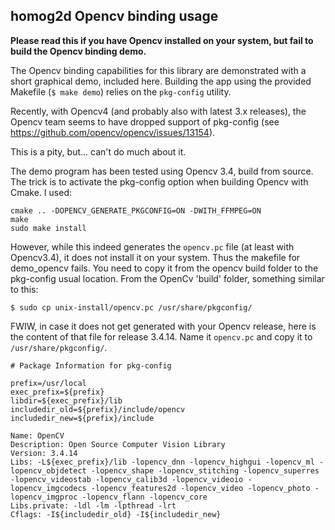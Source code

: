 ## homog2d Opencv binding usage

__Please read this if you have Opencv installed on your system, but fail to build the Opencv binding demo.__


The Opencv binding capabilities for this library are demonstrated with a short graphical demo, included here.
Building the app using the provided Makefile (`$ make demo`) relies on the `pkg-config` utility.

Recently, with Opencv4 (and probably also with latest 3.x releases), the Opencv team seems to have dropped support of pkg-config
(see https://github.com/opencv/opencv/issues/13154).

This is a pity, but... can't do much about it.

The demo program has been tested using Opencv 3.4, build from source.
The trick is to activate the pkg-config option when building Opencv with Cmake.
I used:
```
cmake .. -DOPENCV_GENERATE_PKGCONFIG=ON -DWITH_FFMPEG=ON
make
sudo make install
```
However, while this indeed generates the `opencv.pc` file (at least with Opencv3.4), it does not install it on your system.
Thus the makefile for demo_opencv fails.
You need to copy it from the opencv build folder to the pkg-config usual location.
From the OpenCv 'build' folder, something similar to this:
```
$ sudo cp unix-install/opencv.pc /usr/share/pkgconfig/
```

FWIW, in case it does not get generated with your Opencv release, here is the content of that file for release 3.4.14.
Name it `opencv.pc` and copy it to `/usr/share/pkgconfig/`.

```
# Package Information for pkg-config

prefix=/usr/local
exec_prefix=${prefix}
libdir=${exec_prefix}/lib
includedir_old=${prefix}/include/opencv
includedir_new=${prefix}/include

Name: OpenCV
Description: Open Source Computer Vision Library
Version: 3.4.14
Libs: -L${exec_prefix}/lib -lopencv_dnn -lopencv_highgui -lopencv_ml -lopencv_objdetect -lopencv_shape -lopencv_stitching -lopencv_superres -lopencv_videostab -lopencv_calib3d -lopencv_videoio -lopencv_imgcodecs -lopencv_features2d -lopencv_video -lopencv_photo -lopencv_imgproc -lopencv_flann -lopencv_core
Libs.private: -ldl -lm -lpthread -lrt
Cflags: -I${includedir_old} -I${includedir_new}
```


